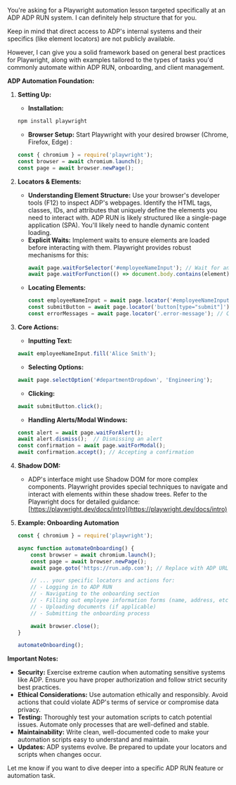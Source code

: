 

You're asking for a Playwright automation lesson targeted specifically at an ADP ADP RUN system. I can definitely help structure that for you. 

Keep in mind that direct access to ADP's internal systems and their specifics (like element locators) are not publicly available. 

However, I can give you a solid framework based on general best practices for Playwright, along with examples tailored to the types of tasks you'd commonly automate within ADP RUN, onboarding, and client management.

**ADP Automation Foundation:**

1. **Setting Up:**

   -   **Installation:**
    ```bash
    npm install playwright
    ```

   -   **Browser Setup:** Start Playwright with your desired browser (Chrome, Firefox, Edge) :
    ```javascript
    const { chromium } = require('playwright');
    const browser = await chromium.launch();
    const page = await browser.newPage();
    ```

2. **Locators & Elements:**

   - **Understanding Element Structure:** Use your browser's developer tools (F12) to inspect ADP's webpages.  Identify the HTML tags, classes, IDs, and attributes that uniquely define the elements you need to interact with. ADP RUN is likely structured like a single-page application (SPA). You'll likely need to handle dynamic content loading.
   - **Explicit Waits:** Implement waits to ensure elements are loaded before interacting with them. Playwright provides robust mechanisms for this:
      ```javascript
      await page.waitForSelector('#employeeNameInput'); // Wait for an input field by ID
      await page.waitForFunction(() => document.body.contains(element)); // More dynamic waits
      ```
   - **Locating Elements:**  
      ```javascript
      const employeeNameInput = await page.locator('#employeeNameInput');
      const submitButton = await page.locator('button[type="submit"]');
      const errorMessages = await page.locator('.error-message'); // Class-based locator
      ```

3. **Core Actions:**

   -   **Inputting Text:**
    ```javascript
    await employeeNameInput.fill('Alice Smith');
    ```
   -   **Selecting Options:**
    ```javascript
    await page.selectOption('#departmentDropdown', 'Engineering');
    ```
   -   **Clicking:**
    ```javascript
    await submitButton.click();
    ```
   -   **Handling Alerts/Modal Windows:**
    ```javascript
    const alert = await page.waitForAlert();
    await alert.dismiss();  // Dismissing an alert
    const confirmation = await page.waitForModal();
    await confirmation.accept(); // Accepting a confirmation
    ```

4. **Shadow DOM:**

   - ADP's interface might use Shadow DOM for more complex components. Playwright provides special techniques to navigate and interact with elements within these shadow trees. Refer to the Playwright docs for detailed guidance:  [https://playwright.dev/docs/intro](https://playwright.dev/docs/intro)

5. **Example: Onboarding Automation**

   ```javascript
   const { chromium } = require('playwright');

   async function automateOnboarding() {
       const browser = await chromium.launch();
       const page = await browser.newPage();
       await page.goto('https://run.adp.com'); // Replace with ADP URL

       // ... your specific locators and actions for:
       // - Logging in to ADP RUN
       // - Navigating to the onboarding section
       // - Filling out employee information forms (name, address, etc.)
       // - Uploading documents (if applicable)
       // - Submitting the onboarding process

       await browser.close();
   }

   automateOnboarding(); 
   ```

**Important Notes:**

*   **Security:** Exercise extreme caution when automating sensitive systems like ADP. Ensure you have proper authorization and follow strict security best practices.
*   **Ethical Considerations:** Use automation ethically and responsibly. Avoid actions that could violate ADP's terms of service or compromise data privacy.
*   **Testing:** Thoroughly test your automation scripts to catch potential issues. Automate only processes that are well-defined and stable.
*   **Maintainability:** Write clean, well-documented code to make your automation scripts easy to understand and maintain.
*   **Updates:** ADP systems evolve. Be prepared to update your locators and scripts when changes occur.



Let me know if you want to dive deeper into a specific ADP RUN feature or automation task.